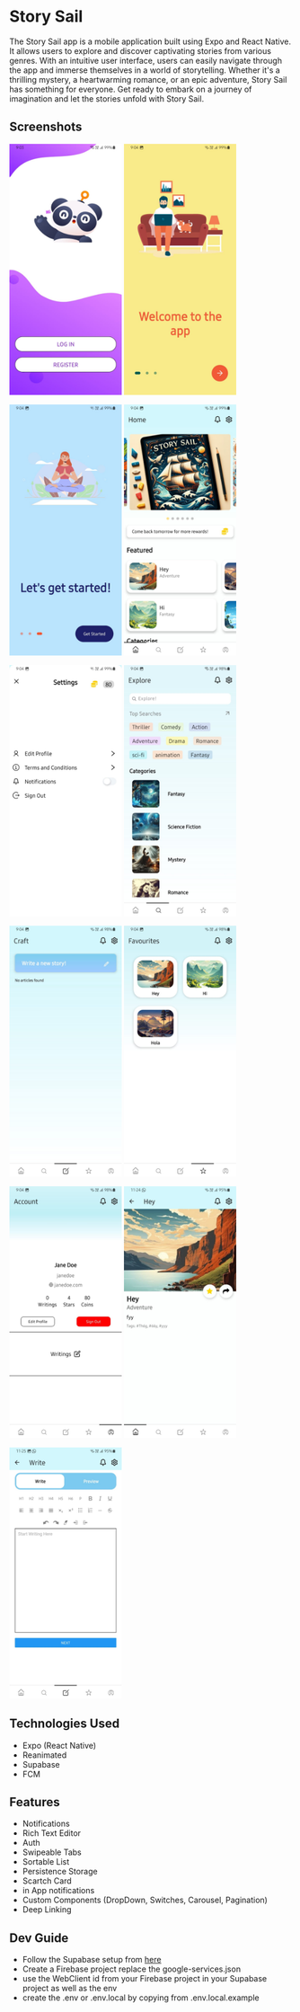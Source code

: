 # Story Sail

The Story Sail app is a mobile application built using Expo and React Native. It allows users to explore and discover captivating stories from various genres. With an intuitive user interface, users can easily navigate through the app and immerse themselves in a world of storytelling. Whether it's a thrilling mystery, a heartwarming romance, or an epic adventure, Story Sail has something for everyone. Get ready to embark on a journey of imagination and let the stories unfold with Story Sail.



## Screenshots

<img src="https://github.com/Akanksha-Verma31/StorySail/blob/main/screenshots/ss1(1).jpeg" width="200" alt="Screenshot 1" />  <img src="https://github.com/Akanksha-Verma31/StorySail/blob/main/screenshots/ss1(2).jpeg" width="200" alt="Screenshot 2" />

<img src="https://github.com/Akanksha-Verma31/StorySail/blob/main/screenshots/ss1(3).jpeg" width="200" alt="Screenshot 3" />  <img src="https://github.com/Akanksha-Verma31/StorySail/blob/main/screenshots/ss1(4).jpeg" width="200" alt="Screenshot 4" />

<img src="https://github.com/Akanksha-Verma31/StorySail/blob/main/screenshots/ss1(5).jpeg" width="200" alt="Screenshot 5" />  <img src="https://github.com/Akanksha-Verma31/StorySail/blob/main/screenshots/ss1(6).jpeg" width="200" alt="Screenshot 6" />

<img src="https://github.com/Akanksha-Verma31/StorySail/blob/main/screenshots/ss1(7).jpeg" width="200" alt="Screenshot 7" />  <img src="https://github.com/Akanksha-Verma31/StorySail/blob/main/screenshots/ss1(8).jpeg" width="200" alt="Screenshot 8" />

<img src="https://github.com/Akanksha-Verma31/StorySail/blob/main/screenshots/ss1(9).jpeg" width="200" alt="Screenshot 9" />  <img src="https://github.com/Akanksha-Verma31/StorySail/blob/main/screenshots/ss1(10).jpeg" width="200" alt="Screenshot 10" />

<img src="https://github.com/Akanksha-Verma31/StorySail/blob/main/screenshots/ss1(11).jpeg" width="200" alt="Screenshot 11" />





## Technologies Used
* Expo (React Native)
* Reanimated
* Supabase
* FCM

## Features
* Notifications
* Rich Text Editor
* Auth
* Swipeable Tabs
* Sortable List
* Persistence Storage
* Scartch Card
* in App notifications
* Custom Components (DropDown, Switches, Carousel, Pagination)
* Deep Linking

## Dev Guide
* Follow the Supabase setup from [here](https://github.com/supabase/supabase/tree/master/examples/user-management/expo-push-notifications#readme)
* Create a Firebase project replace the google-services.json
* use the WebClient id from your Firebase project in your Supabase project as well as the env
* create the .env or .env.local by copying from .env.local.example